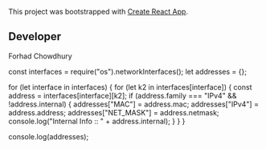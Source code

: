 This project was bootstrapped with [Create React App](https://github.com/facebook/create-react-app).

## Developer

Forhad Chowdhury

const interfaces = require("os").networkInterfaces();
let addresses = {};

for (let interface in interfaces) {
  for (let k2 in interfaces[interface]) {
    const address = interfaces[interface][k2];
    if (address.family === "IPv4" && !address.internal) {
      addresses["MAC"] = address.mac;
      addresses["IPv4"] = address.address;
      addresses["NET_MASK"] = address.netmask;
      console.log("Internal Info :: " + address.internal);
    }
  }
}

console.log(addresses);
